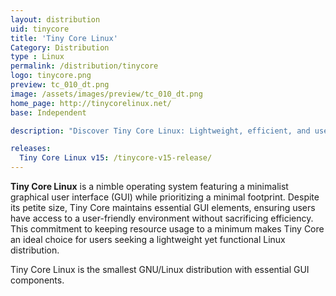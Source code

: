 ```yaml
---
layout: distribution
uid: tinycore
title: 'Tiny Core Linux'
Category: Distribution
type : Linux
permalink: /distribution/tinycore
logo: tinycore.png
preview: tc_010_dt.png
image: /assets/images/preview/tc_010_dt.png
home_page: http://tinycorelinux.net/
base: Independent

description: "Discover Tiny Core Linux: Lightweight, efficient, and user-friendly. Perfect for those seeking a minimalist yet functional Linux experience."

releases:
  Tiny Core Linux v15: /tinycore-v15-release/
---
```


**Tiny Core Linux** is a nimble operating system featuring a minimalist graphical user interface (GUI) while prioritizing a minimal footprint. Despite its petite size, Tiny Core maintains essential GUI elements, ensuring users have access to a user-friendly environment without sacrificing efficiency. This commitment to keeping resource usage to a minimum makes Tiny Core an ideal choice for users seeking a lightweight yet functional Linux distribution.

Tiny Core Linux is the smallest GNU/Linux distribution with essential GUI components.